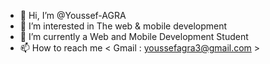 - 👋 Hi, I’m @Youssef-AGRA
- 👀 I’m interested in The web & mobile development 
- 🌱 I’m currently a Web and Mobile Development Student
- 📫 How to reach me  < Gmail : youssefagra3@gmail.com >

<!---
Youssef-AGRA/Youssef-AGRA is a ✨ special ✨ repository because its `README.md` (this file) appears on your GitHub profile.
You can click the Preview link to take a look at your changes.
--->
